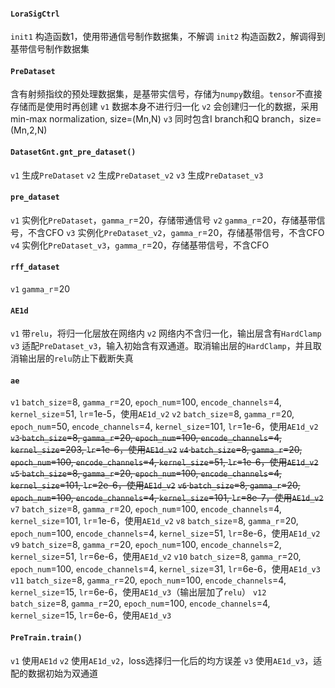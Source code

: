 #### `LoraSigCtrl`
`init1` 构造函数1，使用带通信号制作数据集，不解调
`init2` 构造函数2，解调得到基带信号制作数据集

#### `PreDataset`
含有射频指纹的预处理数据集，是基带实信号，存储为`numpy`数组。`tensor`不直接存储而是使用时再创建
`v1` 数据本身不进行归一化
`v2` 会创建归一化的数据，采用min-max normalization, size=(Mn,N)
`v3` 同时包含I branch和Q branch，size=(Mn,2,N)

#### `DatasetGnt.gnt_pre_dataset()`
`v1` 生成`PreDataset`
`v2` 生成`PreDataset_v2`
`v3` 生成`PreDataset_v3`

#### `pre_dataset`
`v1` 实例化`PreDataset`，`gamma_r`=20，存储带通信号
`v2` `gamma_r`=20，存储基带信号，不含CFO
`v3` 实例化`PreDataset_v2`，`gamma_r`=20，存储基带信号，不含CFO
`v4` 实例化`PreDataset_v3`，`gamma_r`=20，存储基带信号，不含CFO

#### `rff_dataset`
`v1` `gamma_r`=20

#### `AE1d`
`v1` 带`relu`，将归一化层放在网络内
`v2` 网络内不含归一化，输出层含有`HardClamp`
`v3` 适配`PreDataset_v3`，输入初始含有双通道。取消输出层的`HardClamp`，并且取消输出层的`relu`防止下截断失真

#### `ae`
`v1` `batch_size`=8, `gamma_r`=20, `epoch_num`=100, `encode_channels`=4, `kernel_size`=51, `lr`=1e-5，使用`AE1d_v2`
`v2` `batch_size`=8, `gamma_r`=20, `epoch_num`=50, `encode_channels`=4, `kernel_size`=101, `lr`=1e-6，使用`AE1d_v2`
~~`v3` `batch_size`=8, `gamma_r`=20, `epoch_num`=100, `encode_channels`=4, `kernel_size`=203, `lr`=1e-6，使用`AE1d_v2`~~
~~`v4` `batch_size`=8, `gamma_r`=20, `epoch_num`=100, `encode_channels`=4, `kernel_size`=51, `lr`=1e-6，使用`AE1d_v2`~~
~~`v5` `batch_size`=8, `gamma_r`=20, `epoch_num`=100, `encode_channels`=4, `kernel_size`=101, `lr`=2e-6，使用`AE1d_v2`~~
~~`v6` `batch_size`=8, `gamma_r`=20, `epoch_num`=100, `encode_channels`=4, `kernel_size`=101, `lr`=8e-7，使用`AE1d_v2`~~
`v7` `batch_size`=8, `gamma_r`=20, `epoch_num`=100, `encode_channels`=4, `kernel_size`=101, `lr`=1e-6，使用`AE1d_v2`
`v8` `batch_size`=8, `gamma_r`=20, `epoch_num`=100, `encode_channels`=4, `kernel_size`=51, `lr`=8e-6，使用`AE1d_v2`
`v9` `batch_size`=8, `gamma_r`=20, `epoch_num`=100, `encode_channels`=2, `kernel_size`=51, `lr`=6e-6，使用`AE1d_v2`
`v10` `batch_size`=8, `gamma_r`=20, `epoch_num`=100, `encode_channels`=4, `kernel_size`=31, `lr`=6e-6，使用`AE1d_v3`
`v11` `batch_size`=8, `gamma_r`=20, `epoch_num`=100, `encode_channels`=4, `kernel_size`=15, `lr`=6e-6，使用`AE1d_v3`（输出层加了`relu`）
`v12` `batch_size`=8, `gamma_r`=20, `epoch_num`=100, `encode_channels`=4, `kernel_size`=15, `lr`=6e-6，使用`AE1d_v3`


#### `PreTrain.train()`
`v1` 使用`AE1d`
`v2` 使用`AE1d_v2`，loss选择归一化后的均方误差
`v3` 使用`AE1d_v3`，适配的数据初始为双通道